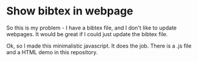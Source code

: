 # Show bibtex in webpage

So this is my problem - I have a bibtex file, and I don't like to update webpages. It would be great if I could just update the bibtex file.

Ok, so I made this minimalistic javascript. It does the job. There is a .js file and a HTML demo in this repository.
